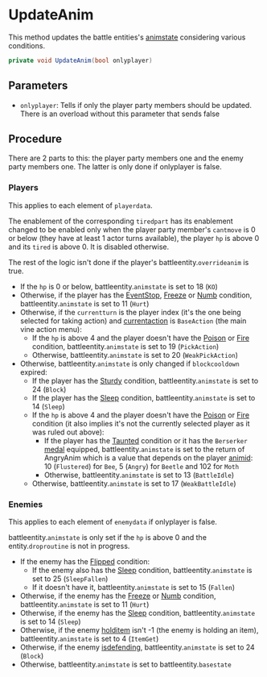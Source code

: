 # UpdateAnim
This method updates the battle entities's [animstate](../../Entities/EntityControl/Animations/animstate.md) considering various conditions.

```cs
private void UpdateAnim(bool onlyplayer)
```

## Parameters

- `onlyplayer`: Tells if only the player party members should be updated. There is an overload without this parameter that sends false

## Procedure
There are 2 parts to this: the player party members one and the enemy party members one. The latter is only done if onlyplayer is false.

### Players
This applies to each element of `playerdata`.

The enablement of the corresponding `tiredpart` has its enablement changed to be enabled only when the player party member's `cantmove` is 0 or below (they have at least 1 actor turns available), the player `hp` is above 0 and its `tired` is above 0. It is disabled otherwise.

The rest of the logic isn't done if the player's battleentity.`overrideanim` is true.

- If the `hp` is 0 or below, battleentity.`animstate` is set to 18 (`KO`)
- Otherwise, if the player has the [EventStop](../Actors%20states/BattleCondition/EventStop.md), [Freeze](../Actors%20states/BattleCondition/Freeze.md) or [Numb](../Actors%20states/BattleCondition/Numb.md) condition, battleentity.`animstate` is set to 11 (`Hurt`)
- Otherwise, if the `currentturn` is the player index (it's the one being selected for taking action) and [currentaction](../Player%20UI/Pick.md) is `BaseAction` (the main vine action menu):
    - If the `hp` is above 4 and the player doesn't have the [Poison](../Actors%20states/BattleCondition/Poison.md) or [Fire](../Actors%20states/BattleCondition/Fire.md) condition, battleentity.`animstate` is set to 19 (`PickAction`)
    - Otherwise, battleentity.`animstate` is set to 20 (`WeakPickAction`)
- Otherwise, battleentity.`animstate` is only changed if `blockcooldown` expired:
    - If the player has the [Sturdy](../Actors%20states/BattleCondition/Sturdy.md) condition, battleentity.`animstate` is set to 24 (`Block`)
    - If the player has the [Sleep](../Actors%20states/BattleCondition/Sleep.md) condition, battleentity.`animstate` is set to 14 (`Sleep`)
    - If the `hp` is above 4 and the player doesn't have the [Poison](../Actors%20states/BattleCondition/Poison.md) or [Fire](../Actors%20states/BattleCondition/Fire.md) condition (it also implies it's not the currently selected player as it was ruled out above):
        - If the player has the [Taunted](../Actors%20states/BattleCondition/Taunted.md) condition or it has the `Berserker` [medal](../../Enums%20and%20IDs/Medal.md) equipped, battleentity.`animstate` is set to the return of AngryAnim which is a value that depends on the player [animid](../../Enums%20and%20IDs/AnimIDs.md): 10 (`Flustered`) for `Bee`, 5 (`Angry`) for `Beetle` and 102 for `Moth`
        - Otherwise, battleentity.`animstate` is set to 13 (`BattleIdle`)
    - Otherwise, battleentity.`animstate` is set to 17 (`WeakBattleIdle`)

### Enemies
This applies to each element of `enemydata` if onlyplayer is false.

battleentity.`animstate` is only set if the `hp` is above 0 and the entity.`droproutine` is not in progress.

- If the enemy has the [Flipped](../Actors%20states/BattleCondition/Flipped.md) condition:
    - If the enemy also has the [Sleep](../Actors%20states/BattleCondition/Sleep.md) condition, battleentity.`animstate` is set to 25 (`SleepFallen`)
    - If it doesn't have it, battleentity.`animstate` is set to 15 (`Fallen`)
- Otherwise, if the enemy has the [Freeze](../Actors%20states/BattleCondition/Freeze.md) or [Numb](../Actors%20states/BattleCondition/Numb.md) condition, battleentity.`animstate` is set to 11 (`Hurt`)
- Otherwise, if the enemy has the [Sleep](../Actors%20states/BattleCondition/Sleep.md) condition, battleentity.`animstate` is set to 14 (`Sleep`)
- Otherwise, if the enemy [holditem](../Actors%20states/Enemy%20features.md#holditem-and-helditem) isn't -1 (the enemy is holding an item), battleentity.`animstate` is set to 4 (`ItemGet`)
- Otherwise, if the enemy [isdefending](../Actors%20states/Enemy%20features.md#defenseonhit-and-isdefending), battleentity.`animstate` is set to 24 (`Block`)
- Otherwise, battleentity.`animstate` is set to battleentity.`basestate`
